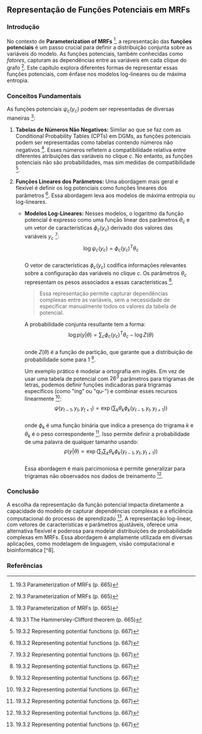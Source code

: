 ## Representação de Funções Potenciais em MRFs

### Introdução
No contexto de **Parameterization of MRFs** [^5], a representação das **funções potenciais** é um passo crucial para definir a distribuição conjunta sobre as variáveis do modelo. As funções potenciais, também conhecidas como *fatores*, capturam as dependências entre as variáveis em cada clique do grafo [^5]. Este capítulo explora diferentes formas de representar essas funções potenciais, com ênfase nos modelos log-lineares ou de máxima entropia.

### Conceitos Fundamentais
As funções potenciais $\psi_c(y_c)$ podem ser representadas de diversas maneiras [^5]:
1.  **Tabelas de Números Não Negativos:** Similar ao que se faz com as Conditional Probability Tables (CPTs) em DGMs, as funções potenciais podem ser representadas como tabelas contendo números não negativos [^6]. Esses números refletem a compatibilidade relativa entre diferentes atribuições das variáveis no clique $c$. No entanto, as funções potenciais não são probabilidades, mas sim medidas de compatibilidade [^7].

2.  **Funções Lineares dos Parâmetros:** Uma abordagem mais geral e flexível é definir os log potenciais como funções lineares dos parâmetros [^7]. Essa abordagem leva aos modelos de máxima entropia ou log-lineares.

    *   **Modelos Log-Lineares:** Nesses modelos, o logaritmo da função potencial é expresso como uma função linear dos parâmetros $\theta_c$ e um vetor de características $\phi_c(y_c)$ derivado dos valores das variáveis $y_c$ [^7]:
        $$\
        \log \psi_c(y_c) = \phi_c(y_c)^T \theta_c
        $$\
        O vetor de características $\phi_c(y_c)$ codifica informações relevantes sobre a configuração das variáveis no clique $c$. Os parâmetros $\theta_c$ representam os pesos associados a essas características [^7].

        > Essa representação permite capturar dependências complexas entre as variáveis, sem a necessidade de especificar manualmente todos os valores da tabela de potencial.

        A probabilidade conjunta resultante tem a forma:
        $$\
        \log p(y|\theta) = \sum_c \phi_c(y_c)^T \theta_c - \log Z(\theta)
        $$\
        onde $Z(\theta)$ é a função de partição, que garante que a distribuição de probabilidade some para 1 [^7].

        Um exemplo prático é modelar a ortografia em inglês. Em vez de usar uma tabela de potencial com $26^3$ parâmetros para trigramas de letras, podemos definir funções indicadoras para trigramas específicos (como "ing" ou "qu-") e combinar esses recursos linearmente [^7]:
        $$\
        \psi(y_{t-1}, y_t, y_{t+1}) = \exp \left( \sum_k \theta_k \phi_k(y_{t-1}, y_t, y_{t+1}) \right)
        $$\
        onde $\phi_k$ é uma função binária que indica a presença do trigrama $k$ e $\theta_k$ é o peso correspondente [^7]. Isso permite definir a probabilidade de uma palavra de qualquer tamanho usando:
        $$\
        p(y|\theta) \propto \exp \left( \sum_t \sum_k \theta_k \phi_k(y_{t-1}, y_t, y_{t+1}) \right)
        $$\
        Essa abordagem é mais parcimoniosa e permite generalizar para trigramas não observados nos dados de treinamento [^7].

### Conclusão
A escolha da representação da função potencial impacta diretamente a capacidade do modelo de capturar dependências complexas e a eficiência computacional do processo de aprendizado [^7]. A representação log-linear, com vetores de características e parâmetros ajustáveis, oferece uma alternativa flexível e poderosa para modelar distribuições de probabilidade complexas em MRFs. Essa abordagem é amplamente utilizada em diversas aplicações, como modelagem de linguagem, visão computacional e bioinformática [^8].

### Referências
[^5]: 19.3 Parameterization of MRFs (p. 665)
[^6]: 19.3.1 The Hammersley-Clifford theorem (p. 665)
[^7]: 19.3.2 Representing potential functions (p. 667)

<!-- END -->